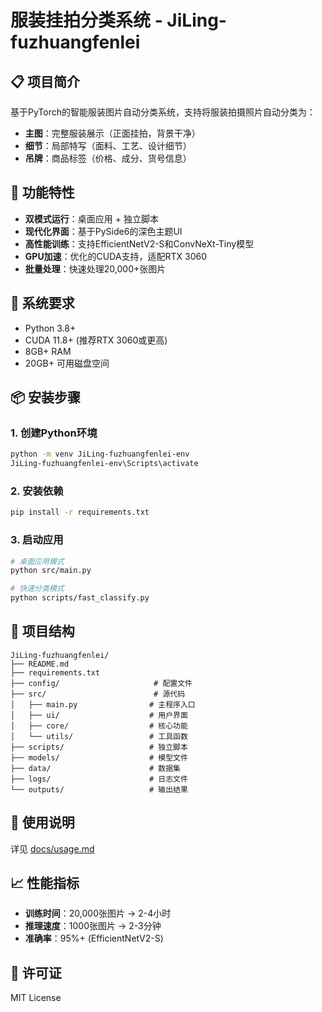 # 服装挂拍分类系统 - JiLing-fuzhuangfenlei

## 📋 项目简介

基于PyTorch的智能服装图片自动分类系统，支持将服装拍摄照片自动分类为：
- **主图**：完整服装展示（正面挂拍，背景干净）
- **细节**：局部特写（面料、工艺、设计细节）
- **吊牌**：商品标签（价格、成分、货号信息）

## 🎯 功能特性

- **双模式运行**：桌面应用 + 独立脚本
- **现代化界面**：基于PySide6的深色主题UI
- **高性能训练**：支持EfficientNetV2-S和ConvNeXt-Tiny模型
- **GPU加速**：优化的CUDA支持，适配RTX 3060
- **批量处理**：快速处理20,000+张图片

## 🔧 系统要求

- Python 3.8+
- CUDA 11.8+ (推荐RTX 3060或更高)
- 8GB+ RAM
- 20GB+ 可用磁盘空间

## 📦 安装步骤

### 1. 创建Python环境
```bash
python -m venv JiLing-fuzhuangfenlei-env
JiLing-fuzhuangfenlei-env\Scripts\activate
```

### 2. 安装依赖
```bash
pip install -r requirements.txt
```

### 3. 启动应用
```bash
# 桌面应用模式
python src/main.py

# 快速分类模式
python scripts/fast_classify.py
```

## 📁 项目结构

```
JiLing-fuzhuangfenlei/
├── README.md
├── requirements.txt
├── config/                     # 配置文件
├── src/                        # 源代码
│   ├── main.py                # 主程序入口
│   ├── ui/                    # 用户界面
│   ├── core/                  # 核心功能
│   └── utils/                 # 工具函数
├── scripts/                   # 独立脚本
├── models/                    # 模型文件
├── data/                      # 数据集
├── logs/                      # 日志文件
└── outputs/                   # 输出结果
```

## 🎨 使用说明

详见 [docs/usage.md](docs/usage.md)

## 📈 性能指标

- **训练时间**：20,000张图片 → 2-4小时
- **推理速度**：1000张图片 → 2-3分钟
- **准确率**：95%+ (EfficientNetV2-S)

## 📄 许可证

MIT License
